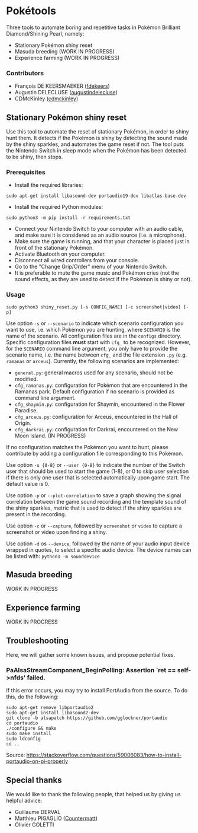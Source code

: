 # Pokétools

Three tools to automate boring and repetitive tasks in Pokémon Brilliant Diamond/Shining Pearl,
namely:
- Stationary Pokémon shiny reset
- Masuda breeding (WORK IN PROGRESS)
- Experience farming (WORK IN PROGRESS)

### Contributors

- François DE KEERSMAEKER ([fdekeers](https://github.com/fdekeers))
- Augustin DELECLUSE ([augustindelecluse](https://github.com/augustindelecluse))
- CDMcKinley ([cdmckinley](https://github.com/cdmckinley))

## Stationary Pokémon shiny reset

Use this tool to automate the reset of stationary Pokémon,
in order to shiny hunt them.
It detects if the Pokémon is shiny by detecting the sound made by the shiny sparkles,
and automates the game reset if not.
The tool puts the Nintendo Switch in sleep mode
when the Pokémon has been detected to be shiny,
then stops.

### Prerequisites

- Install the required libraries:
```shell
sudo apt-get install libasound-dev portaudio19-dev libatlas-base-dev
```
- Install the required Python modules:
```shell
sudo python3 -m pip install -r requirements.txt
```
- Connect your Nintendo Switch to your computer with an audio cable,
and make sure it is considered as an audio source (i.e. a microphone).
- Make sure the game is running,
and that your character is placed just in front of the stationary Pokémon.
- Activate Bluetooth on your computer.
- Disconnect all wired controllers from your console.
- Go to the "Change Grip/Order" menu of your Nintendo Switch.
- It is preferable to mute the game music and Pokémon cries
(not the sound effects, as they are used to detect if the Pokémon is shiny or not).

### Usage
```shell
sudo python3 shiny_reset.py [-s CONFIG_NAME] [-c screenshot|video] [-p]
```

Use option `-s` or `--scenario` to indicate which scenario configuration you want to use,
i.e. which Pokémon you are hunting, where `SCENARIO` is the name of the scenario.
All configuration files are in the `configs` directory.
Specific configuration files **must** start with `cfg_` to be recognized.
However, for the `SCENARIO` command line argument, you only have to provide the scenario name,
i.e. the name between `cfg_` and the file extension `.py` (e.g. `ramanas` or `arceus`).
Currently, the following scenarios are implemented:
- `general.py`: general macros used for any scenario, should not be modified.
- `cfg_ramanas.py`: configuration for Pokémon that are encountered in the Ramanas park.
Default configuration if no scenario is provided as command line argument.
- `cfg_shaymin.py`: configuration for Shaymin, encountered in the Flower Paradise.
- `cfg_arceus.py`: configuration for Arceus, encountered in the Hall of Origin.
- `cfg_darkrai.py`: configuration for Darkrai, encountered on the New Moon Island. (IN PROGRESS)

If no configuration matches the Pokémon you want to hunt,
please contribute by adding a configuration file corresponding to this Pokémon.

Use option `-u {0-8}` or `--user {0-8}` to indicate the number of the Switch user that should be used to start the game (1-8),
or 0 to skip user selection if there is only one user that is selected automatically upon game start.
The default value is 0.

Use option `-p` or `--plot-correlation` to save a graph showing the signal correlation
between the game sound recording and the template sound of the shiny sparkles,
metric that is used to detect if the shiny sparkles are present in the recording.

Use option `-c` or `--capture`, followed by `screenshot` or `video` to capture a screenshot
or video upon finding a shiny.

Use option `-d` os `--device`, followed by the name of your audio input device wrapped in quotes,
to select a specific audio device. The device names can be listed with: `python3 -m sounddevice`

## Masuda breeding

WORK IN PROGRESS


## Experience farming

WORK IN PROGRESS


## Troubleshooting

Here, we will gather some known issues, and propose potential fixes.

### PaAlsaStreamComponent_BeginPolling: Assertion `ret == self->nfds' failed.

If this error occurs, you may try to install PortAudio from the source.
To do this, do the following:

```shell
sudo apt-get remove libportaudio2
sudo apt-get install libasound2-dev
git clone -b alsapatch https://github.com/gglockner/portaudio
cd portaudio
./configure && make
sudo make install
sudo ldconfig
cd ..
```

Source: https://stackoverflow.com/questions/59006083/how-to-install-portaudio-on-pi-properly

## Special thanks

We would like to thank the following people,
that helped us by giving us helpful advice:
- Guillaume DERVAL
- Matthieu PIGAGLIO ([Countermatt](https://github.com/Countermatt))
- Olivier GOLETTI
